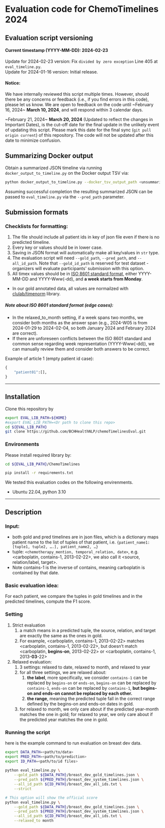 # Evaluation code for ChemoTimelines 2024 

##  Evaluation script versioning

#### Current timestamp (YYYY-MM-DD): 2024-02-23
Update for 2024-02-23 version: Fix `divided by zero exception` Line 405 at `eval_timeline.py`. 
<br>Update for 2024-01-16 version: Initial release.

#### Notice:
We have internally reviewed this script multiple times. However, should there be any concerns or feedback (i.e., if you find errors in this code), please let us know. We are open to feedback on the code until ~February 16, 2024~ **March 10, 2024**, and will respond within 3 calendar days.

~February 21, 2024~ **March 20, 2024** (Updated to reflect the changes in Important Dates), is the cut-off date for the final update in the unlikely event of updating this script. Please mark this date for the final sync (`git pull origin current`) of this repository. The code will not be updated after this date to minimize confusion.


## Summarizing Docker output

Obtain a summarized JSON timeline via running `docker_output_to_timeline.py` on the Docker output TSV via:
```bash
python docker_output_to_timeline.py --docker_tsv_output_path <unsummarized Docker output TSV> --cancer_type <cancer type> --output_dir <output_dir>
```
Assuming successful completion the resulting summarized JSON can be passed to `eval_timeline.py` via the `--pred_path` parameter.

## Submission formats
### Checklists for formatting:
1. The file should include all patient ids in key of json file even if there is no predicted timeline.
2. Every key or values should be in lower case.
3. Saving in JSON format will automatically make all key/values in `str` type.
4. The evaluation script will need `--gold_path`, `--pred_path`, and `--all_id_path`. Note that `--gold_id_path` is reserved for test dataset - organizers will evaluate participants' submission with this option.
5. All timex values should be in [ISO 8601 standard format](https://en.wikipedia.org/wiki/ISO_8601), either YYYY-MM-DD and YYYY-Www(-dd), and **a week starts from Monday**. 
- In our gold annotated data, all values are normailzed with [clulab/timenorm](https://github.com/clulab/timenorm) library.

##### Note about ISO 8601 standard format (edge cases):
* In the relaxed_to_month setting, if a week spans two months, we consider both months as the answer span (e.g., 2024-W05 is from 2024-01-29 to 2024-02-04, so both January 2024 and February 2024 are correct).
* If there are unforeseen conflicts between the ISO 8601 standard and common sense regarding week representation (YYYY-Www(-dd)), we can manually review them and consider both answers to be correct. 


Example of article 1 (empty patient id case):
```python
{
    "patient01":[],
}
```
<hr>

## Installation

Clone this repository by
```bash
export EVAL_LIB_PATH=${HOME}
#export EVAL_LIB_PATH=<Or path to clone this repo>
cd ${EVAL_LIB_PATH}
git clone https://github.com/BCHHealthNLP/chemoTimelinesEval.git
``` 

### Environments
Please install required library by:
```bash
cd ${EVAL_LIB_PATH}/ChemoTimelines

pip install -r requirements.txt
```

We tested this evaluation codes on the following envirenments. 
* Ubuntu 22.04, python 3.10

<hr>

## Description

### Input:

- both gold and pred timelines are in json files, which is a dictionary maps patient name to the list of tuples of that patient, i.e. `{patient_name1: [tuple1, tuple2, ….], patient_name2, …}`
- tuple: `<chemotherapy_mention, temporal_relation, date>`, e.g. <carboplatin, contains-1, 2013-02-22>, we also call it <source, relation/label, target>.
- Note contains-1 is the inverse of contains, meaning carboplatin is contained by that date.

### Basic evaluation idea:

For each patient, we compare the tuples in gold timelines and in the predicted timelines, compute the F1 score.

### Setting

1. Strict evaluation
    1. a match means in a predicted tuple, the source, relation, and target are exactly the same as the ones in gold.
    2. For example, <carboplatin, contains-1, 2013-02-22> matches  <carboplatin, contains-1, 2013-02-22>, but doesn’t match  <carboplatin, **begins-on**, 2013-02-22> or  <carboplatin, contains-1, 2013-**03**-22> 
2. Relaxed evaluation:
    1. 3 settings: relaxed to date, relaxed to month, and relaxed to year
    2. for all three settings, we are relaxed about:
        1. **the label**, more specifically, we consider `contains-1` can be replaced by `begins-on` or `ends-on`, `begins-on` can be replaced by `contains-1`, `ends-on` can be replaced by `contains-1`, **but begins-on and ends-on cannot be replaced by each other.** 
        2. **the range**, meaning the predicted tuple fall in the correct range defined by the begins-on and ends-on dates in gold.
    3. for relaxed to month, we only care about if the predicted year-month matches the one in gold; for relaxed to year, we only care about if the predicted year matches the one in gold.
    
### Running the script
    
here is the example command to run evaluation on breast dev data.

```bash
export DATA_PATH=<path/to/data>
export PRED_PATH=<path/to/prediction>
export ID_PATH=<path/to/id files>
    
python eval_timeline.py \
    --gold_path ${DATA_PATH}/breast_dev_gold_timelines.json \
    --pred_path ${PRED_PATH}/breast_dev_system_timelines.json \
    --all_id_path ${ID_PATH}/breast_dev_all_ids.txt \
    --strict

# This option will show the official score
python eval_timeline.py \
    --gold_path ${DATA_PATH}/breast_dev_gold_timelines.json \
    --pred_path ${PRED_PATH}/breast_dev_system_timelines.json \
    --all_id_path ${ID_PATH}/breast_dev_all_ids.txt \
    --relaxed_to month
```
